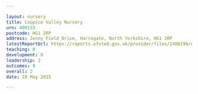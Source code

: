 ```yaml
---

layout: nursery
title: Coppice Valley Nursery
urn: 400133
postcode: HG1 2RP
address: Jenny Field Drive, Harrogate, North Yorkshire, HG1 2RP
latestReportUrl: https://reports.ofsted.gov.uk/provider/files/2488199/urn/400133.pdf
teaching: 0
development: 0
leadership: 2
outcomes: 0
overall: 2
date: 28 May 2015

---
```


